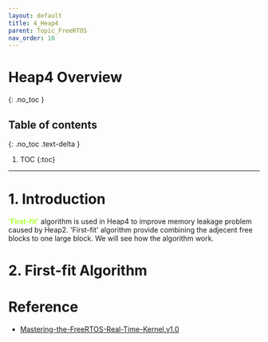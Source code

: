 ```yaml
---
layout: default
title: 4_Heap4
parent: Topic_FreeRTOS
nav_order: 10
---
```


# Heap4 Overview
{: .no_toc }

## Table of contents
{: .no_toc .text-delta }

1. TOC
{:toc}

---

# 1. Introduction
<b><span style="color:Greenyellow">'First-fit'</span></b> algorithm is used in Heap4 to improve memory leakage problem caused by Heap2. 'First-fit' algorithm provide combining the adjecent free blocks to one large block. We will see how the algorithm work.

# 2. First-fit Algorithm


# Reference
- [Mastering-the-FreeRTOS-Real-Time-Kernel.v1.0]

[HeapMemoryManagement]: http://127.0.0.1:4000/docs/MasteringFreeRTOS/1_HeapMemoryManagement/
[Mastering-the-FreeRTOS-Real-Time-Kernel.v1.0]:https://github.com/FreeRTOS/FreeRTOS-Kernel-Book/blob/main/booktitle.md